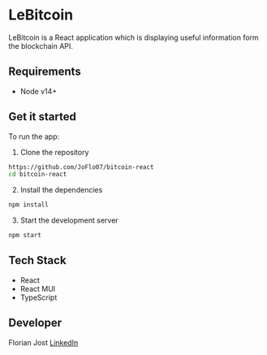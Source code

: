# LeBitcoin

LeBitcoin is a React application which is displaying useful information form the blockchain API.

## Requirements
* Node v14+

## Get it started
To run the app:

1. Clone the repository
```bash
https://github.com/JoFlo07/bitcoin-react
cd bitcoin-react
```
2. Install the dependencies

```bash
npm install
```
3. Start the development server

```bash
npm start
```

## Tech Stack
* React
* React MUI
* TypeScript

## Developer
Florian Jost [LinkedIn](https://www.linkedin.com/in/fjost/)